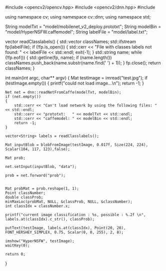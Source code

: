 #include <opencv2/opencv.hpp>
#include <opencv2/dnn.hpp>
#include <iostream>

using namespace cv;
using namespace cv::dnn;
using namespace std;

String modelTxt = "model/mobilenet_v2_deploy.prototxt";
String modelBin = "model/HyperNSFW.caffemodel";
String labelFile = "model/label.txt";

vector<String> readClasslabels() {
	std::vector<String> classNames;
	std::ifstream fp(labelFile);
	if (!fp.is_open())
	{
		std::cerr << "File with classes labels not found: " << labelFile << std::endl;
		exit(-1);
	}
	std::string name;
	while (!fp.eof())
	{
		std::getline(fp, name);
		if (name.length())
			classNames.push_back(name.substr(name.find(' ') + 1));
	}
	fp.close();
	return classNames;
}

int main(int argc, char** argv) {
	Mat testImage = imread("test.jpg");
	if (testImage.empty()) {
		printf("could not load image...\n");
		return -1;
	}

	Net net = dnn::readNetFromCaffe(modelTxt, modelBin);
	if (net.empty())
	{
		std::cerr << "Can't load network by using the following files: " << std::endl;
		std::cerr << "prototxt:   " << modelTxt << std::endl;
		std::cerr << "caffemodel: " << modelBin << std::endl;
		return -1;
	}

	vector<String> labels = readClasslabels();

	Mat inputBlob = blobFromImage(testImage, 0.017f, Size(224, 224), Scalar(104, 117, 123),false);

	Mat prob;

	net.setInput(inputBlob, "data");

	prob = net.forward("prob");


	Mat probMat = prob.reshape(1, 1); 
	Point classNumber;
	double classProb;
	minMaxLoc(probMat, NULL, &classProb, NULL, &classNumber); 
	int classIdx = classNumber.x; 

	printf("current image classification : %s, possible : %.2f \n", labels.at(classIdx).c_str(), classProb);

	putText(testImage, labels.at(classIdx), Point(20, 20), FONT_HERSHEY_SIMPLEX, 0.75, Scalar(0, 0, 255), 2, 8);

	imshow("HyperNSFW", testImage);
	waitKey(0);

	return 0;
}
